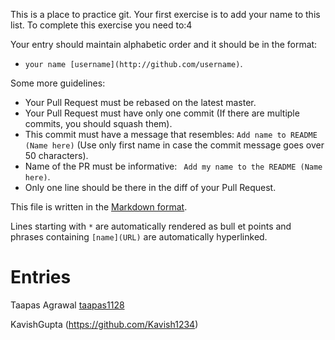 This is a place to practice git. Your first exercise is to add your name to this list.
To complete this exercise you need to:4


Your entry should maintain alphabetic order and it should be in the format:

- `your name [username](http://github.com/username)`.
 

Some more guidelines:

* Your Pull Request must be rebased on the latest master.
* Your Pull Request must have only one commit
 (If there are multiple commits, you should squash them).
* This commit must have a message that resembles: `Add name to README (Name here)`
 (Use only first name in case the commit message goes over 50 characters).
* Name of the PR must be informative: `
Add my name to the README (Name here)`.
* Only one line should be there in the diff of your Pull Request.

This file is written 
in the [Markdown format](https://guides.github.com/features/mastering-markdown/).

Lines starting with `*` are automatically rendered as bull
et points and phrases containing `[name](URL)` are automatically hyperlinked.

# Entries
Taapas Agrawal [taapas1128](https://github.com/taapas1128)

KavishGupta  (https://github.com/Kavish1234)
